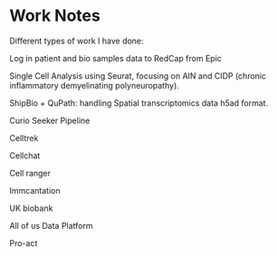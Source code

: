 # Work Notes


Different types of work I have done: 

Log in patient and bio samples data to RedCap from Epic

Single Cell Analysis using Seurat, focusing on AIN and CIDP (chronic inflammatory demyelinating polyneuropathy). 

ShipBio + QuPath: handling Spatial transcriptomics data h5ad format. 

Curio Seeker Pipeline 

Celltrek 

Cellchat

Cell ranger

Immcantation

UK biobank 

All of us Data Platform 

Pro-act

